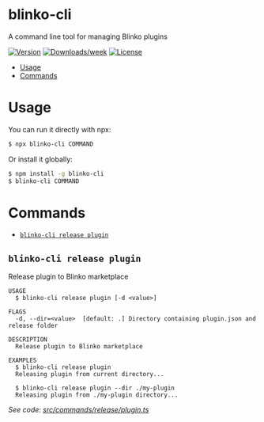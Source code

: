 # blinko-cli

A command line tool for managing Blinko plugins

[![Version](https://img.shields.io/npm/v/blinko-cli.svg)](https://npmjs.org/package/blinko-cli)
[![Downloads/week](https://img.shields.io/npm/dw/blinko-cli.svg)](https://npmjs.org/package/blinko-cli)
[![License](https://img.shields.io/npm/l/blinko-cli.svg)](https://github.com/blinko-cli/blinko-cli/blob/main/package.json)

<!-- toc -->
* [Usage](#usage)
* [Commands](#commands)
<!-- tocstop -->

# Usage

You can run it directly with npx:
```bash
$ npx blinko-cli COMMAND
```

Or install it globally:
```bash
$ npm install -g blinko-cli
$ blinko-cli COMMAND
```

# Commands

<!-- commands -->
* [`blinko-cli release plugin`](#blinko-cli-release-plugin)

## `blinko-cli release plugin`

Release plugin to Blinko marketplace

```
USAGE
  $ blinko-cli release plugin [-d <value>]

FLAGS
  -d, --dir=<value>  [default: .] Directory containing plugin.json and release folder

DESCRIPTION
  Release plugin to Blinko marketplace

EXAMPLES
  $ blinko-cli release plugin
  Releasing plugin from current directory...

  $ blinko-cli release plugin --dir ./my-plugin
  Releasing plugin from ./my-plugin directory...
```

_See code: [src/commands/release/plugin.ts](https://github.com/blinko-cli/blinko-cli/blob/v0.0.1/src/commands/release/plugin.ts)_
<!-- commandsstop -->
